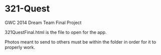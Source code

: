 # 321-Quest
GWC 2014 Dream Team Final Project

321QuestFinal.html is the file to open for the app. 

Photos meant to send to others must be within the folder in order for it to properly work. 
